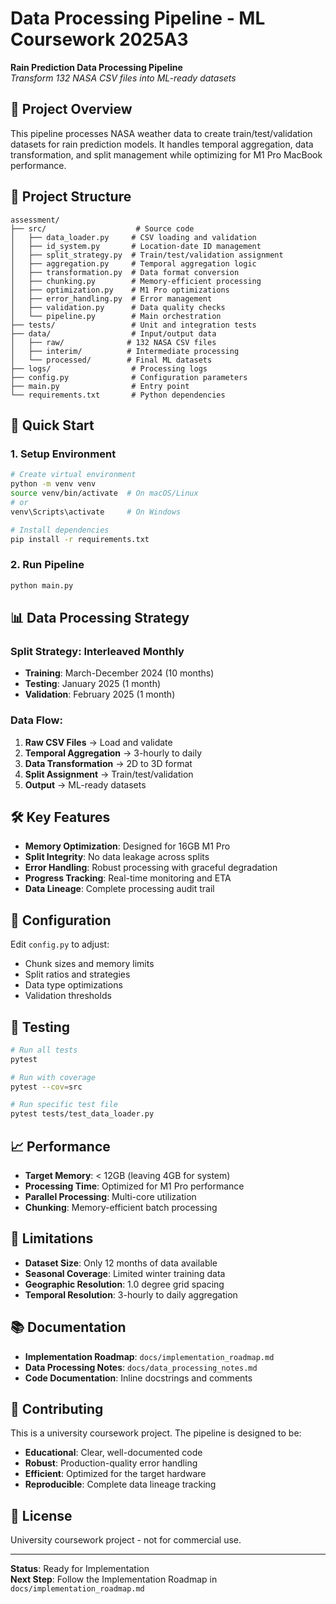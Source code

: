 # Data Processing Pipeline - ML Coursework 2025A3

**Rain Prediction Data Processing Pipeline**  
*Transform 132 NASA CSV files into ML-ready datasets*

## 🎯 Project Overview

This pipeline processes NASA weather data to create train/test/validation datasets for rain prediction models. It handles temporal aggregation, data transformation, and split management while optimizing for M1 Pro MacBook performance.

## 📁 Project Structure

```
assessment/
├── src/                    # Source code
│   ├── data_loader.py     # CSV loading and validation
│   ├── id_system.py       # Location-date ID management
│   ├── split_strategy.py  # Train/test/validation assignment
│   ├── aggregation.py     # Temporal aggregation logic
│   ├── transformation.py  # Data format conversion
│   ├── chunking.py        # Memory-efficient processing
│   ├── optimization.py    # M1 Pro optimizations
│   ├── error_handling.py  # Error management
│   ├── validation.py      # Data quality checks
│   └── pipeline.py        # Main orchestration
├── tests/                 # Unit and integration tests
├── data/                  # Input/output data
│   ├── raw/              # 132 NASA CSV files
│   ├── interim/          # Intermediate processing
│   └── processed/        # Final ML datasets
├── logs/                  # Processing logs
├── config.py              # Configuration parameters
├── main.py                # Entry point
└── requirements.txt       # Python dependencies
```

## 🚀 Quick Start

### 1. Setup Environment
```bash
# Create virtual environment
python -m venv venv
source venv/bin/activate  # On macOS/Linux
# or
venv\Scripts\activate     # On Windows

# Install dependencies
pip install -r requirements.txt
```

### 2. Run Pipeline
```bash
python main.py
```

## 📊 Data Processing Strategy

### **Split Strategy**: Interleaved Monthly
- **Training**: March-December 2024 (10 months)
- **Testing**: January 2025 (1 month)
- **Validation**: February 2025 (1 month)

### **Data Flow**:
1. **Raw CSV Files** → Load and validate
2. **Temporal Aggregation** → 3-hourly to daily
3. **Data Transformation** → 2D to 3D format
4. **Split Assignment** → Train/test/validation
5. **Output** → ML-ready datasets

## 🛠️ Key Features

- **Memory Optimization**: Designed for 16GB M1 Pro
- **Split Integrity**: No data leakage across splits
- **Error Handling**: Robust processing with graceful degradation
- **Progress Tracking**: Real-time monitoring and ETA
- **Data Lineage**: Complete processing audit trail

## 📝 Configuration

Edit `config.py` to adjust:
- Chunk sizes and memory limits
- Split ratios and strategies
- Data type optimizations
- Validation thresholds

## 🧪 Testing

```bash
# Run all tests
pytest

# Run with coverage
pytest --cov=src

# Run specific test file
pytest tests/test_data_loader.py
```

## 📈 Performance

- **Target Memory**: < 12GB (leaving 4GB for system)
- **Processing Time**: Optimized for M1 Pro performance
- **Parallel Processing**: Multi-core utilization
- **Chunking**: Memory-efficient batch processing

## 🚨 Limitations

- **Dataset Size**: Only 12 months of data available
- **Seasonal Coverage**: Limited winter training data
- **Geographic Resolution**: 1.0 degree grid spacing
- **Temporal Resolution**: 3-hourly to daily aggregation

## 📚 Documentation

- **Implementation Roadmap**: `docs/implementation_roadmap.md`
- **Data Processing Notes**: `docs/data_processing_notes.md`
- **Code Documentation**: Inline docstrings and comments

## 🤝 Contributing

This is a university coursework project. The pipeline is designed to be:
- **Educational**: Clear, well-documented code
- **Robust**: Production-quality error handling
- **Efficient**: Optimized for the target hardware
- **Reproducible**: Complete data lineage tracking

## 📄 License

University coursework project - not for commercial use.

---

**Status**: Ready for Implementation  
**Next Step**: Follow the Implementation Roadmap in `docs/implementation_roadmap.md`
